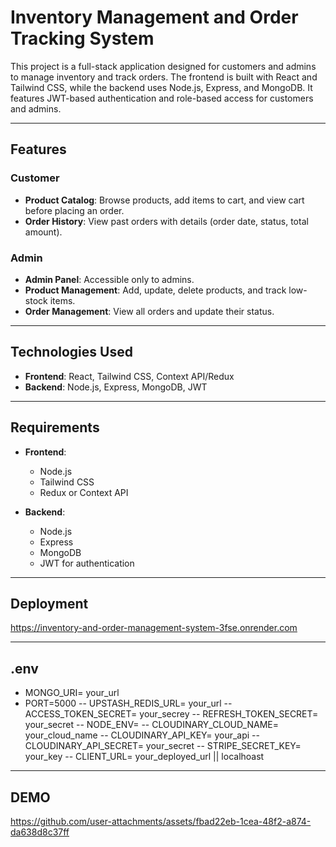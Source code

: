 
# Inventory Management and Order Tracking System

This project is a full-stack application designed for customers and admins to manage inventory and track orders. The frontend is built with React and Tailwind CSS, while the backend uses Node.js, Express, and MongoDB. It features JWT-based authentication and role-based access for customers and admins.

---

## Features

### Customer
- **Product Catalog**: Browse products, add items to cart, and view cart before placing an order.
- **Order History**: View past orders with details (order date, status, total amount).

### Admin
- **Admin Panel**: Accessible only to admins.
- **Product Management**: Add, update, delete products, and track low-stock items.
- **Order Management**: View all orders and update their status.

---

## Technologies Used
- **Frontend**: React, Tailwind CSS, Context API/Redux
- **Backend**: Node.js, Express, MongoDB, JWT

---

## Requirements

- **Frontend**:
  - Node.js
  - Tailwind CSS
  - Redux or Context API

- **Backend**:
  - Node.js
  - Express
  - MongoDB
  - JWT for authentication

---

## Deployment
https://inventory-and-order-management-system-3fse.onrender.com

---

## .env

- MONGO_URI= your_url
- PORT=5000
-- UPSTASH_REDIS_URL= your_url
-- ACCESS_TOKEN_SECRET= your_secrey
-- REFRESH_TOKEN_SECRET= your_secret
-- NODE_ENV=
-- CLOUDINARY_CLOUD_NAME= your_cloud_name
-- CLOUDINARY_API_KEY= your_api
-- CLOUDINARY_API_SECRET= your_secret
-- STRIPE_SECRET_KEY= your_key
-- CLIENT_URL= your_deployed_url || localhoast

---

## DEMO

https://github.com/user-attachments/assets/fbad22eb-1cea-48f2-a874-da638d8c37ff






